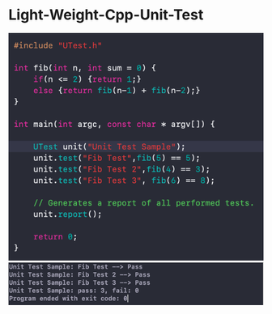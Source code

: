 # Light-Weight-Cpp-Unit-Test
![](https://github.com/LuisRobaina/Light-Weight-Cpp-Unit-Test/blob/master/Usage.png)
![](https://github.com/LuisRobaina/Light-Weight-Cpp-Unit-Test/blob/master/Output.png)

